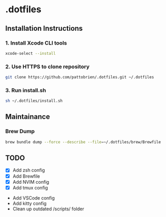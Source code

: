 # .dotfiles

## Installation Instructions

### 1. Install Xcode CLI tools

```sh
xcode-select --install
```

### 2. Use HTTPS to clone repository

```sh
git clone https://github.com/pattobrien/.dotfiles.git ~/.dotfiles
```

### 3. Run install.sh

```sh
sh ~/.dotfiles/install.sh
```

## Maintainance

### Brew Dump

```sh
brew bundle dump --force --describe --file=~/.dotfiles/brew/Brewfile
```

## TODO

- [x] Add zsh config
- [x] Add Brewfile
- [x] Add NVIM config
- [x] Add tmux config
- Add VSCode config
- Add kitty config
- Clean up outdated /scripts/ folder

